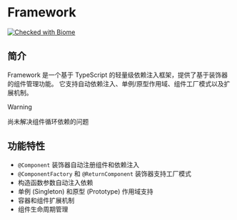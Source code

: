 # Framework

[![Checked with Biome](https://img.shields.io/badge/Checked_with-Biome-60a5fa?style=flat&logo=biome)](https://biomejs.dev)

## 简介

Framework 是一个基于 TypeScript
的轻量级依赖注入框架，提供了基于装饰器的组件管理功能。
它支持自动依赖注入、单例/原型作用域、组件工厂模式以及扩展机制。

> [!WARNING]
> 尚未解决组件循环依赖的问题

## 功能特性

- `@Component` 装饰器自动注册组件和依赖注入
- `@ComponentFactory` 和 `@ReturnComponent` 装饰器支持工厂模式
- 构造函数参数自动注入依赖
- 单例 (Singleton) 和原型 (Prototype) 作用域支持
- 容器和组件扩展机制
- 组件生命周期管理
